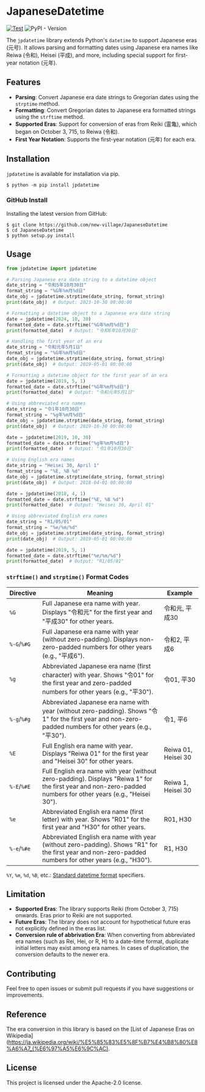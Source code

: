 # JapaneseDatetime
[![Test](https://github.com/new-village/cnparser/actions/workflows/test.yaml/badge.svg)](https://github.com/new-village/cnparser/actions/workflows/test.yaml)
![PyPI - Version](https://img.shields.io/pypi/v/jpdatetime)

The `jpdatetime` library extends Python's `datetime` to support Japanese eras (元号). It allows parsing and formatting dates using Japanese era names like Reiwa (令和), Heisei (平成), and more, including special support for first-year notation (元年).

## Features
- **Parsing**: Convert Japanese era date strings to Gregorian dates using the `strptime` method.
- **Formatting**: Convert Gregorian dates to Japanese era formatted strings using the `strftime` method.
- **Supported Eras**: Support for conversion of eras from Reiki (霊亀), which began on October 3, 715, to Reiwa (令和).
- **First Year Notation**: Supports the first-year notation (元年) for each era.

## Installation
`jpdatetime` is available for installation via pip.
```shell
$ python -m pip install jpdatetime
```
  
### GitHub Install
Installing the latest version from GitHub:  
```shell
$ git clone https://github.com/new-village/JapaneseDatetime
$ cd JapaneseDatetime
$ python setup.py install
```
    
## Usage
```python
from jpdatetime import jpdatetime

# Parsing Japanese era date string to a datetime object
date_string = "令和5年10月30日"
format_string = "%G年%m月%d日"
date_obj = jpdatetime.strptime(date_string, format_string)
print(date_obj)  # Output: 2023-10-30 00:00:00

# Formatting a datetime object to a Japanese era date string
date = jpdatetime(2024, 10, 30)
formatted_date = date.strftime("%G年%m月%d日")
print(formatted_date)  # Output: "令和6年10月30日"

# Handling the first year of an era
date_string = "令和元年5月1日"
format_string = "%G年%m月%d日"
date_obj = jpdatetime.strptime(date_string, format_string)
print(date_obj)  # Output: 2019-05-01 00:00:00

# Formatting a datetime object for the first year of an era
date = jpdatetime(2019, 5, 1)
formatted_date = date.strftime("%G年%m月%d日")
print(formatted_date)  # Output: "令和元年5月1日"

# Using abbreviated era names
date_string = "令1年10月30日"
format_string = "%g年%m月%d日"
date_obj = jpdatetime.strptime(date_string, format_string)
print(date_obj)  # Output: 2019-10-30 00:00:00

date = jpdatetime(2019, 10, 30)
formatted_date = date.strftime("%g年%m月%d日")
print(formatted_date)  # Output: "令1年10月30日"

# Using English era names
date_string = "Heisei 30, April 1"
format_string = "%E, %B %d"
date_obj = jpdatetime.strptime(date_string, format_string)
print(date_obj)  # Output: 2018-04-01 00:00:00

date = jpdatetime(2018, 4, 1)
formatted_date = date.strftime("%E, %B %d")
print(formatted_date)  # Output: "Heisei 30, April 01"

# Using abbreviated English era names
date_string = "R1/05/01"
format_string = "%e/%m/%d"
date_obj = jpdatetime.strptime(date_string, format_string)
print(date_obj)  # Output: 2019-05-01 00:00:00

date = jpdatetime(2019, 5, 1)
formatted_date = date.strftime("%e/%m/%d")
print(formatted_date)  # Output: "R1/05/01"
```

### `strftime()` and `strptime()` Format Codes 

| Directive | Meaning | Example |
|-------------|-------------|-----------------|
| `%G` | Full Japanese era name with year. Displays "令和元" for the first year and "平成30" for other years. | 令和元, 平成30 |
| `%-G`/`%#G` | Full Japanese era name with year (without zero-padding). Displays non-zero-padded numbers for other years (e.g., "平成6"). | 令和2, 平成6 |
| `%g` | Abbreviated Japanese era name (first character) with year. Shows "令01" for the first year and zero-padded numbers for other years (e.g., "平30"). | 令01, 平30 |
| `%-g`/`%#g` | Abbreviated Japanese era name with year (without zero-padding). Shows "令1" for the first year and non-zero-padded numbers for other years (e.g., "平30"). | 令1, 平6 |
| `%E` | Full English era name with year. Displays "Reiwa 01" for the first year and "Heisei 30" for other years. | Reiwa 01, Heisei 30 |
| `%-E`/`%#E` | Full English era name with year (without zero-padding). Displays "Reiwa 1" for the first year and non-zero-padded numbers for other years (e.g., "Heisei 30"). | Reiwa 1, Heisei 30 |
| `%e` | Abbreviated English era name (first letter) with year. Shows "R01" for the first year and "H30" for other years. | R01, H30 |
| `%-e`/`%#e` | Abbreviated English era name with year (without zero-padding). Shows "R1" for the first year and non-zero-padded numbers for other years (e.g., "H30"). | R1, H30 |

`%Y`, `%m`, `%d`, `%B`, etc.: [Standard datetime format](https://docs.python.org/3/library/datetime.html#format-codes) specifiers.

## Limitation
- **Supported Eras**: The library supports Reiki (from October 3, 715) onwards. Eras prior to Reiki are not supported.
- **Future Eras**: The library does not account for hypothetical future eras not explicitly defined in the eras list.
- **Conversion rule of abbrivation Era**: When converting from abbreviated era names (such as Rei, Hei, or R, H) to a date-time format, duplicate initial letters may exist among era names. In cases of duplication, the conversion defaults to the newer era.

## Contributing

Feel free to open issues or submit pull requests if you have suggestions or improvements.

## Reference

The era conversion in this library is based on the [List of Japanese Eras on Wikipedia](https://ja.wikipedia.org/wiki/%E5%85%83%E5%8F%B7%E4%B8%80%E8%A6%A7_(%E6%97%A5%E6%9C%AC).

## License

This project is licensed under the Apache-2.0 license.
